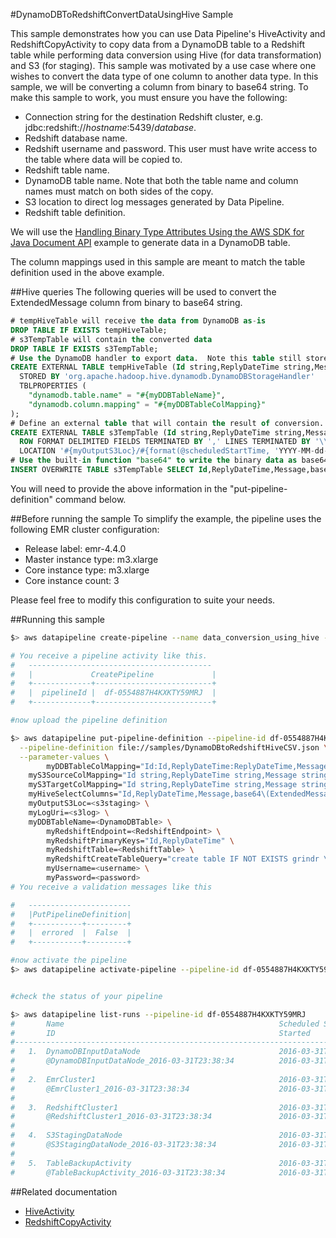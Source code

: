 #DynamoDBToRedshiftConvertDataUsingHive Sample 

This sample demonstrates how you can use Data Pipeline's HiveActivity and RedshiftCopyActivity to copy data from a DynamoDB table to a Redshift table while performing data conversion using Hive (for data transformation) and S3 (for staging).  This sample was motivated by a use case where one wishes to convert the data type of one column to another data type.  In this sample, we will be converting a column from binary to base64 string.  To make this sample to work, you must ensure you have the following:

* Connection string for the destination Redshift cluster, e.g. jdbc:redshift://_hostname_:5439/_database_.
* Redshift database name.
* Redshift username and password.  This user must have write access to the table where data will be copied to.
* Redshift table name.
* DynamoDB table name.  Note that both the table name and column names must match on both sides of the copy.
* S3 location to direct log messages generated by Data Pipeline.
* Redshift table definition.

We will use the [Handling Binary Type Attributes Using the AWS SDK for Java Document API](http://docs.aws.amazon.com/amazondynamodb/latest/developerguide/JavaDocumentAPIBinaryTypeExample.html) example to generate data in a DynamoDB table.

The column mappings used in this sample are meant to match the table definition used in the above example.

##Hive queries
The following queries will be used to convert the ExtendedMessage column from binary to base64 string.
```sql
# tempHiveTable will receive the data from DynamoDB as-is
DROP TABLE IF EXISTS tempHiveTable;
# s3TempTable will contain the converted data
DROP TABLE IF EXISTS s3TempTable;
# Use the DynamoDB handler to export data.  Note this table still stores ExtendedMessage as binary.
CREATE EXTERNAL TABLE tempHiveTable (Id string,ReplyDateTime string,Message string,ExtendedMessage binary,PostedBy string)
  STORED BY 'org.apache.hadoop.hive.dynamodb.DynamoDBStorageHandler'
  TBLPROPERTIES (
    "dynamodb.table.name" = "#{myDDBTableName}", 
    "dynamodb.column.mapping" = "#{myDDBTableColMapping}"
);
# Define an external table that will contain the result of conversion.  Here "ExtendedMessage" is of type string. 
CREATE EXTERNAL TABLE s3TempTable (Id string,ReplyDateTime string,Message string,ExtendedMessage string,PostedBy string)
  ROW FORMAT DELIMITED FIELDS TERMINATED BY ',' LINES TERMINATED BY '\\n'
  LOCATION '#{myOutputS3Loc}/#{format(@scheduledStartTime, 'YYYY-MM-dd-HH-mm-ss')}';
# Use the built-in function "base64" to write the binary data as base64 string
INSERT OVERWRITE TABLE s3TempTable SELECT Id,ReplyDateTime,Message,base64(ExtendedMessage),PostedBy FROM tempHiveTable;
```

You will need to provide the above information in the "put-pipeline-definition" command below.

##Before running the sample
To simplify the example, the pipeline uses the following EMR cluster configuration:
* Release label: emr-4.4.0
* Master instance type: m3.xlarge
* Core instance type: m3.xlarge
* Core instance count: 3

Please feel free to modify this configuration to suite your needs.

##Running this sample

```sh
$> aws datapipeline create-pipeline --name data_conversion_using_hive --unique-id data_conversion_using_hive 

# You receive a pipeline activity like this. 
#   -----------------------------------------
#   |             CreatePipeline             |
#   +-------------+--------------------------+
#   |  pipelineId |  df-0554887H4KXKTY59MRJ  |
#   +-------------+--------------------------+

#now upload the pipeline definition 

$> aws datapipeline put-pipeline-definition --pipeline-id df-0554887H4KXKTY59MRJ \
  --pipeline-definition file://samples/DynamoDBtoRedshiftHiveCSV.json \
  --parameter-values \
        myDDBTableColMapping="Id:Id,ReplyDateTime:ReplyDateTime,Message:Message,ExtendedMessage:ExtendedMessage,PostedBy:PostedBy" \
	myS3SourceColMapping="Id string,ReplyDateTime string,Message string,ExtendedMessage binary,PostedBy string" \
	myS3TargetColMapping="Id string,ReplyDateTime string,Message string,ExtendedMessage string,PostedBy string" \
	myHiveSelectColumns="Id,ReplyDateTime,Message,base64\(ExtendedMessage\),PostedBy" \
	myOutputS3Loc=<s3staging> \
	myLogUri=<s3log> \
	myDDBTableName=<DynamoDBTable> \
        myRedshiftEndpoint=<RedshiftEndpoint> \
        myRedshiftPrimaryKeys="Id,ReplyDateTime" \
        myRedshiftTable=<RedshiftTable> \
        myRedshiftCreateTableQuery="create table IF NOT EXISTS grindr \(Id varchar\(2048\) not null distkey, ReplyDateTime varchar\(2048\) not null sortkey, Message varchar\(2048\), ExtendedMessage varchar\(2048\), PostedBy varchar\(2048\)\);" \
        myUsername=<username> \
        myPassword=<password>
# You receive a validation messages like this

#   ----------------------- 
#   |PutPipelineDefinition|
#   +-----------+---------+
#   |  errored  |  False  |
#   +-----------+---------+

#now activate the pipeline
$> aws datapipeline activate-pipeline --pipeline-id df-0554887H4KXKTY59MRJ


#check the status of your pipeline 

$> aws datapipeline list-runs --pipeline-id df-0554887H4KXKTY59MRJ
#       Name                                                Scheduled Start      Status                 
#       ID                                                  Started              Ended              
#---------------------------------------------------------------------------------------------------
#   1.  DynamoDBInputDataNode                               2016-03-31T23:38:34  FINISHED               
#       @DynamoDBInputDataNode_2016-03-31T23:38:34          2016-03-31T23:38:38  2016-03-31T23:38:39
# 
#   2.  EmrCluster1                                         2016-03-31T23:38:34  CREATING               
#       @EmrCluster1_2016-03-31T23:38:34                    2016-03-31T23:38:39                     
# 
#   3.  RedshiftCluster1                                    2016-03-31T23:38:34  WAITING_ON_DEPENDENCIES
#       @RedshiftCluster1_2016-03-31T23:38:34               2016-03-31T23:38:38                     
# 
#   4.  S3StagingDataNode                                   2016-03-31T23:38:34  WAITING_ON_DEPENDENCIES
#       @S3StagingDataNode_2016-03-31T23:38:34              2016-03-31T23:38:38                     
# 
#   5.  TableBackupActivity                                 2016-03-31T23:38:34  WAITING_FOR_RUNNER     
#       @TableBackupActivity_2016-03-31T23:38:34            2016-03-31T23:38:38                     
```

##Related documentation
* [HiveActivity](http://docs.aws.amazon.com/datapipeline/latest/DeveloperGuide/dp-object-hiveactivity.html)
* [RedshiftCopyActivity](https://docs.aws.amazon.com/datapipeline/latest/DeveloperGuide/dp-object-redshiftcopyactivity.html)

